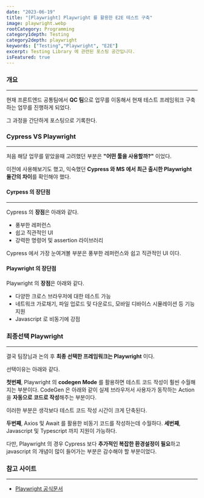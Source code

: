```yaml
---
date: "2023-06-19"
title: "[Playwright] Playwright 를 활용한 E2E 테스트 구축"
image: playwright.webp
rootCategory: Programming
category1depth: Testing
category2depth: playwright
keywords: ["Testing","Playwright", "E2E"]
excerpt: Testing Library 에 관련된 포스팅 공간입니다.
isFeatured: true
---
```


### 개요
---

현재 프론트엔드 공통팀에서 **QC 팀**으로 업무를 이동해서 현재 테스트 프레임워크 구축 하는 업무를 진행하게 되었다.

그 과정을 간단하게 포스팅으로 기록한다.

### Cypress VS Playwright
---

처음 해당 업무를 맡았을때 고려했던 부분은 **"어떤 툴을 사용할까?"** 이었다.

이전에 사용해보기도 했고, 익숙했던 **Cypress 와 MS 에서 최근 출시한 Playwright 둘간의 차이**를 확인해야 했다.

#### Cyrpess 의 장단점
---

Cypress 의 **장점**은 아래와 같다.

- 풍부한 레퍼런스
- 쉽고 직관적인 UI
- 강력한 명령어 및 assertion 라이브러리

Cypress 에서 가장 눈여겨볼 부분은 풍부한 레퍼런스와 쉽고 직관적인 UI 이다.

#### Playwright 의 장단점

Playwright 의 **장점**은 아래와 같다.

- 다양한 크로스 브라우저에 대한 테스트 가능
- 네트워크 가로채기, 파일 업로드 및 다운로드, 모바일 디바이스 시뮬레이션 등 기능 지원
- Javascript 로 비동기에 강점

### 최종선택 Playwright
---

결국 팀장님과 논의 후 **최종 선택한 프레임워크는 Playwright** 이다.

선택이유는 아래와 같다.

**첫번째**, Playwright 의 **codegen Mode** 를 활용하면 테스트 코드 작성이 훨씬 수월해지는 부분이다.
CodeGen 은 아래와 같이 실제 브라우저서 사용자가 동작하는 Action 을 **자동으로 코드로 작성**해주는 부분이다.

이러한 부분은 생각보다 테스트 코드 작성 시간이 크게 단축된다.

**두번째**, Axios 및 Await 를 활용한 비동기 코드를 작성하는데 수월하다.
**세번째**, Javascript 및 Typescript 까지 지원이 가능하다.

다만, Playwright 의 경우 Cypress 보다 **추가적인 복잡한 환경설정이 필요**하고 javascript 의 개념이 많이 들어가는 부분은 감수해야 할 부분이었다.

### 참고 사이트
---

- [Playwright 공식문서](https://playwright.dev/)


